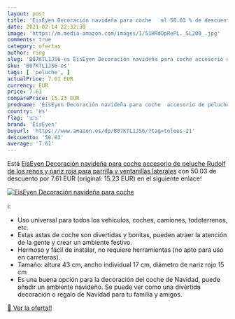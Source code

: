 ```yaml
---
layout: post
title: 'EisEyen Decoración navideña para coche   al 50.03 % de descuento'
date: 2021-02-14 22:32:39
image: 'https://m.media-amazon.com/images/I/51HRdOpRePL._SL200_.jpg'
comments: true
category: ofertas
author: ring
slug: 'B07KTL1JS6-es EisEyen Decoración navideña para coche accesorio de...'
sku: 'B07KTL1JS6-es'
tags: [ 'peluche', ]
actualPrice: 7.61 EUR
currency: EUR
price: 7.61
comparePrice: 15.23 EUR
prodname: 'EisEyen Decoración navideña para coche  accesorio de peluche Rudolf de los renos y nariz roja para parrilla y ventanillas laterales'
country: 'es'
flag: '🇪🇸'
brand: 'EisEyen'
buyurl: 'https://www.amazon.es/dp/B07KTL1JS6/?tag=tolees-21'
descuento: '50.03'
average: '7.61'
---
```


Está [EisEyen Decoración navideña para coche  accesorio de peluche Rudolf de los renos y nariz roja para parrilla y ventanillas laterales](https://www.amazon.es/dp/B07KTL1JS6/?tag=tolees-21) con 50.03 de descuento por 7.61 EUR (original: 15.23 EUR) en el siguiente enlace!

[![EisEyen Decoración navideña para coche  ](https://m.media-amazon.com/images/I/51HRdOpRePL._SL200_.jpg)](https://www.amazon.es/dp/B07KTL1JS6/?tag=tolees-21)

ℹ️:

- Uso universal para todos los vehículos, coches, camiones, todoterrenos, etc.
- Estas astas de coche son divertidas y bonitas, pueden atraer la atención de la gente y crear un ambiente festivo.
- Hermoso y fácil de instalar, no requiere herramientas (no apto para uso en carreteras).
- Tamaño: altura 43 cm, ancho individual 17 cm, diámetro de nariz rojo 15 cm
- Es una buena opción para la decoración del coche de Navidad, puede añadir un ambiente navideño. Se puede ver como una divertida decoración o regalo de Navidad para tu familia y amigos.

[🛒 Ver la oferta!!](https://www.amazon.es/dp/B07KTL1JS6/?tag=tolees-21)
